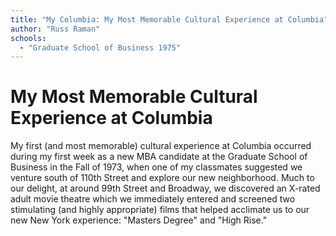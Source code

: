 ```yaml
---
title: "My Columbia: My Most Memorable Cultural Experience at Columbia"
author: "Russ Raman"
schools:
  - "Graduate School of Business 1975"
---
```


# My Most Memorable Cultural Experience at Columbia

My first (and most memorable) cultural experience at Columbia occurred during my first week as a new MBA candidate at the Graduate School of Business in the Fall of 1973, when one of my classmates suggested we venture south of 110th Street and explore our new neighborhood.  Much to our delight, at around 99th Street and Broadway, we discovered an X-rated adult movie theatre which we immediately entered and screened two stimulating (and highly appropriate) films that helped acclimate us to our new New York experience:  "Masters Degree" and "High Rise."
